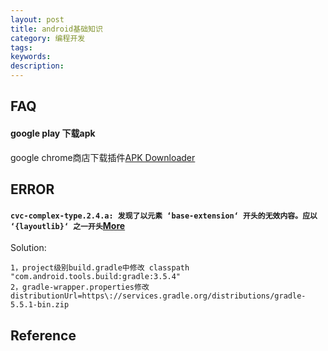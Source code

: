 ```yaml
---
layout: post
title: android基础知识
category: 编程开发
tags: 
keywords: 
description: 
---
```




## FAQ

#### google play 下载apk

google chrome商店下载插件[APK Downloader](https://chrome.google.com/webstore/detail/apk-downloader/idkigghdjmipnppaeahkpcoaiphjdccm)

## ERROR

#### `cvc-complex-type.2.4.a: 发现了以元素 ‘base-extension‘ 开头的无效内容。应以 ‘{layoutlib}‘ 之一开头`[More](https://blog.csdn.net/jzlhll123/article/details/123490512)

Solution:
```
1，project级别build.gradle中修改 classpath "com.android.tools.build:gradle:3.5.4"
2，gradle-wrapper.properties修改 distributionUrl=https\://services.gradle.org/distributions/gradle-5.5.1-bin.zip
```

## Reference
